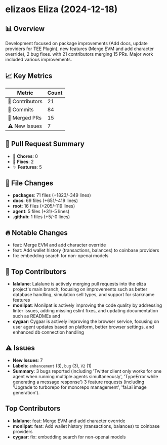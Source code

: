 # elizaos Eliza (2024-12-18)
    
## 📊 Overview
Development focused on package improvements (Add docs, update providers for TEE Plugin), new features (Merge EVM and add character override), 2 bug fixes. with 21 contributors merging 15 PRs. Major work included various improvements.

## 📈 Key Metrics
| Metric | Count |
|---------|--------|
| 👥 Contributors | 21 |
| 📝 Commits | 84 |
| 🔄 Merged PRs | 15 |
| ⚠️ New Issues | 7 |

## 🔄 Pull Request Summary
- 🧹 **Chores**: 0
- 🐛 **Fixes**: 2
- ✨ **Features**: 5

## 📁 File Changes
- **packages**: 71 files (+1823/-349 lines)
- **docs**: 69 files (+651/-419 lines)
- **root**: 16 files (+205/-119 lines)
- **agent**: 5 files (+31/-5 lines)
- **.github**: 1 files (+5/-0 lines)

## 🔥 Notable Changes
- feat: Merge EVM and add character override
- feat: Add wallet history (transactions, balances) to coinbase providers
- fix: embedding search for non-openai models

## 👥 Top Contributors
- **lalalune**: Lalalune is actively merging pull requests into the eliza project's main branch, focusing on improvements such as better database handling, simulation sell types, and support for starkname features
- **monilpat**: Monilpat is actively improving the code quality by addressing linter issues, adding missing eslint fixes, and updating documentation such as READMEs and 
- **cygaar**: Cygaar is actively improving the browser service, focusing on user agent updates based on platform, better browser settings, and enhanced db connection handling

## ⚠️ Issues
- **New Issues**: 7
- **Labels**: `enhancement` (3), `bug` (3), `V2` (1)
- **Summary**: 3 bugs reported (including 'Twitter client only works for one agent when running multiple agents simultaneously', 'TypeError while generating a message response') 3 feature requests (including 'Upgrade to turborepo for monorepo management', 'fal.ai image generation').

## Top Contributors
- **lalalune**: feat: Merge EVM and add character override
- **monilpat**: feat: Add wallet history (transactions, balances) to coinbase providers
- **cygaar**: fix: embedding search for non-openai models